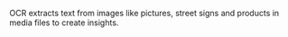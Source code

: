 OCR extracts text from images like pictures, street signs and products in media files to create insights.
